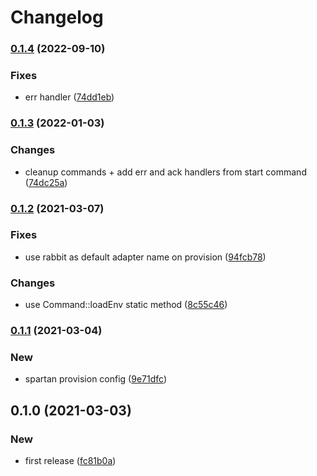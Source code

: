 # Changelog
### [0.1.4](https://github.com/spartan/queue/compare/v0.1.3...v0.1.4) (2022-09-10)


### Fixes

* err handler ([74dd1eb](https://github.com/spartan/queue/commit/74dd1eb654a93d2d3cdd973bc2feefd0ea85b2a5))

### [0.1.3](https://github.com/spartan/queue/compare/v0.1.2...v0.1.3) (2022-01-03)


### Changes

* cleanup commands + add err and ack handlers from start command ([74dc25a](https://github.com/spartan/queue/commit/74dc25ab54e5bfe07115a2e8c88b39796c64b228))

### [0.1.2](https://github.com/spartan/queue/compare/v0.1.1...v0.1.2) (2021-03-07)


### Fixes

* use rabbit as default adapter name on provision ([94fcb78](https://github.com/spartan/queue/commit/94fcb78784fa44435cd305cee11a4323a5cf125e))


### Changes

* use Command::loadEnv static method ([8c55c46](https://github.com/spartan/queue/commit/8c55c461a85827d66b299771aad08b322154cf1d))

### [0.1.1](https://github.com/spartan/queue/compare/v0.1.0...v0.1.1) (2021-03-04)


### New

* spartan provision config ([9e71dfc](https://github.com/spartan/queue/commit/9e71dfc11d056c17ba9958edb967321e73058c3c))

## 0.1.0 (2021-03-03)


### New

* first release ([fc81b0a](https://github.com/spartan/queue/commit/fc81b0a3876c05c36ac6098451f30459f009afed))
